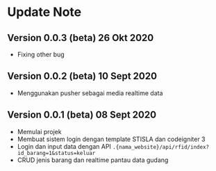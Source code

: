 # Update Note

## Version 0.0.3 (beta) 26 Okt 2020
* Fixing other bug

## Version 0.0.2 (beta) 10 Sept 2020
* Menggunakan pusher sebagai media realtime data

## Version 0.0.1 (beta) 08 Sept 2020
* Memulai projek
* Membuat sistem login dengan template STISLA dan codeigniter 3
* Login dan input data dengan API `.{nama_website}/api/rfid/index?id_barang=1&status=keluar`
* CRUD jenis barang dan realtime pantau data gudang
